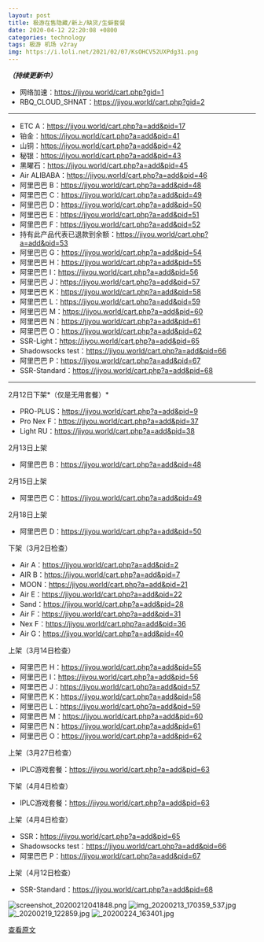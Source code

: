```yaml
---
layout: post
title: 极游在售隐藏/新上/缺货/生僻套餐
date: 2020-04-12 22:20:08 +0800
categories: technology
tags: 极游 机场 v2ray 
img: https://i.loli.net/2021/02/07/KsOHCV52UXPdg31.png
---
```

***（持续更新中）***

- 网络加速：https://jiyou.world/cart.php?gid=1
- RBQ_CLOUD_SHNAT：https://jiyou.world/cart.php?gid=2

* * *

- ETC A：https://jiyou.world/cart.php?a=add&pid=17
- 铂金：https://jiyou.world/cart.php?a=add&pid=41
- 山铜：https://jiyou.world/cart.php?a=add&pid=42
- 秘银：https://jiyou.world/cart.php?a=add&pid=43
- 黑曜石：https://jiyou.world/cart.php?a=add&pid=45
- Air ALIBABA：https://jiyou.world/cart.php?a=add&pid=46
- 阿里巴巴 B：https://jiyou.world/cart.php?a=add&pid=48
- 阿里巴巴 C：https://jiyou.world/cart.php?a=add&pid=49
- 阿里巴巴 D：https://jiyou.world/cart.php?a=add&pid=50
- 阿里巴巴 E：https://jiyou.world/cart.php?a=add&pid=51
- 阿里巴巴 F：https://jiyou.world/cart.php?a=add&pid=52
- 持有此产品代表已退款到余额：https://jiyou.world/cart.php?a=add&pid=53
- 阿里巴巴 G：https://jiyou.world/cart.php?a=add&pid=54
- 阿里巴巴 H：https://jiyou.world/cart.php?a=add&pid=55
- 阿里巴巴 I：https://jiyou.world/cart.php?a=add&pid=56
- 阿里巴巴 J：https://jiyou.world/cart.php?a=add&pid=57
- 阿里巴巴 K：https://jiyou.world/cart.php?a=add&pid=58
- 阿里巴巴 L：https://jiyou.world/cart.php?a=add&pid=59
- 阿里巴巴 M：https://jiyou.world/cart.php?a=add&pid=60
- 阿里巴巴 N：https://jiyou.world/cart.php?a=add&pid=61
- 阿里巴巴 O：https://jiyou.world/cart.php?a=add&pid=62
- SSR-Light：https://jiyou.world/cart.php?a=add&pid=65
- Shadowsocks test：https://jiyou.world/cart.php?a=add&pid=66
- 阿里巴巴 P：https://jiyou.world/cart.php?a=add&pid=67
- SSR-Standard：https://jiyou.world/cart.php?a=add&pid=68

* * *

2月12日下架*（仅是无用套餐）*

- PRO-PLUS：https://jiyou.world/cart.php?a=add&pid=9
- Pro Nex F：https://jiyou.world/cart.php?a=add&pid=37
- Light RU：https://jiyou.world/cart.php?a=add&pid=38

2月13日上架

- 阿里巴巴 B：https://jiyou.world/cart.php?a=add&pid=48

2月15日上架

- 阿里巴巴 C：https://jiyou.world/cart.php?a=add&pid=49

2月18日上架

- 阿里巴巴 D：https://jiyou.world/cart.php?a=add&pid=50

下架（3月2日检查）

- Air A：https://jiyou.world/cart.php?a=add&pid=2
- AIR B：https://jiyou.world/cart.php?a=add&pid=7
- MOON：https://jiyou.world/cart.php?a=add&pid=21
- Air E：https://jiyou.world/cart.php?a=add&pid=22
- Sand：https://jiyou.world/cart.php?a=add&pid=28
- Air F：https://jiyou.world/cart.php?a=add&pid=31
- Nex F：https://jiyou.world/cart.php?a=add&pid=36
- Air G：https://jiyou.world/cart.php?a=add&pid=40

上架（3月14日检查）

- 阿里巴巴 H：https://jiyou.world/cart.php?a=add&pid=55
- 阿里巴巴 I：https://jiyou.world/cart.php?a=add&pid=56
- 阿里巴巴 J：https://jiyou.world/cart.php?a=add&pid=57
- 阿里巴巴 K：https://jiyou.world/cart.php?a=add&pid=58
- 阿里巴巴 L：https://jiyou.world/cart.php?a=add&pid=59
- 阿里巴巴 M：https://jiyou.world/cart.php?a=add&pid=60
- 阿里巴巴 N：https://jiyou.world/cart.php?a=add&pid=61
- 阿里巴巴 O：https://jiyou.world/cart.php?a=add&pid=62

上架（3月27日检查）

- IPLC游戏套餐：https://jiyou.world/cart.php?a=add&pid=63

下架（4月4日检查）

- IPLC游戏套餐：https://jiyou.world/cart.php?a=add&pid=63

上架（4月4日检查）

- SSR：https://jiyou.world/cart.php?a=add&pid=65
- Shadowsocks test：https://jiyou.world/cart.php?a=add&pid=66
- 阿里巴巴 P：https://jiyou.world/cart.php?a=add&pid=67

上架（4月12日检查）

- SSR-Standard：https://jiyou.world/cart.php?a=add&pid=68

![screenshot_20200212041848.png](https://i.loli.net/2021/02/07/KsOHCV52UXPdg31.png)
![img_20200213_170359_537.jpg](https://i.loli.net/2021/02/07/5S3lFVAXQGwDJ6y.jpg)
![_20200219_122859.jpg](https://i.loli.net/2021/02/07/BlFQRcVS3diK7au.jpg)
![_20200224_163401.jpg](https://i.loli.net/2021/02/07/FkiGWApUMBN8OoD.jpg)

[查看原文](https://www.evernote.com/shard/s359/sh/417e550b-994e-463f-9280-c6726daaf93f/997e8867ac99e05319fb8844d8ef06cf)
